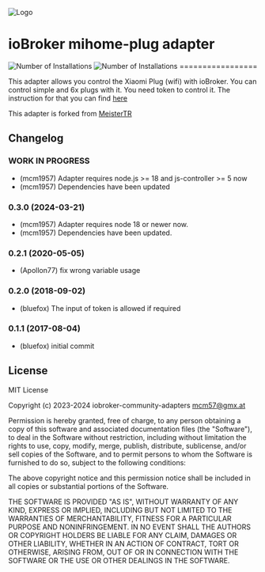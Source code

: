 ![Logo](admin/mihome-plug.png)
# ioBroker mihome-plug adapter
![Number of Installations](http://iobroker.live/badges/mihome-plug-installed.svg) ![Number of Installations](http://iobroker.live/badges/mihome-plug-stable.svg) =================

This adapter allows you control the Xiaomi Plug (wifi) with ioBroker.
You can control simple and 6x plugs with it.
You need token to control it. The instruction for that you can find [here](https://github.com/ioBroker/ioBroker.mihome-vacuum#configuration)

This adapter is forked from [MeisterTR](https://github.com/MeisterTR/iobroker.mihome-lamp)

## Changelog
<!--
    Placeholder for the next version (at the beginning of the line):
    ### **WORK IN PROGRESS**
-->
<!--
	Placeholder for the next version (at the beginning of the line):
	### **WORK IN PROGRESS**
-->
### **WORK IN PROGRESS**
- (mcm1957) Adapter requires node.js >= 18 and js-controller >= 5 now
- (mcm1957) Dependencies have been updated

### 0.3.0 (2024-03-21)
- (mcm1957) Adapter requires node 18 or newer now.
- (mcm1957) Dependencies have been updated.

### 0.2.1 (2020-05-05)
* (Apollon77) fix wrong variable usage

### 0.2.0 (2018-09-02)
* (bluefox) The input of token is allowed if required

### 0.1.1 (2017-08-04)
* (bluefox) initial commit

## License

MIT License

Copyright (c) 2023-2024 iobroker-community-adapters <mcm57@gmx.at>

Permission is hereby granted, free of charge, to any person obtaining a copy
of this software and associated documentation files (the "Software"), to deal
in the Software without restriction, including without limitation the rights
to use, copy, modify, merge, publish, distribute, sublicense, and/or sell
copies of the Software, and to permit persons to whom the Software is
furnished to do so, subject to the following conditions:

The above copyright notice and this permission notice shall be included in all
copies or substantial portions of the Software.

THE SOFTWARE IS PROVIDED "AS IS", WITHOUT WARRANTY OF ANY KIND, EXPRESS OR
IMPLIED, INCLUDING BUT NOT LIMITED TO THE WARRANTIES OF MERCHANTABILITY,
FITNESS FOR A PARTICULAR PURPOSE AND NONINFRINGEMENT. IN NO EVENT SHALL THE
AUTHORS OR COPYRIGHT HOLDERS BE LIABLE FOR ANY CLAIM, DAMAGES OR OTHER
LIABILITY, WHETHER IN AN ACTION OF CONTRACT, TORT OR OTHERWISE, ARISING FROM,
OUT OF OR IN CONNECTION WITH THE SOFTWARE OR THE USE OR OTHER DEALINGS IN THE
SOFTWARE.
